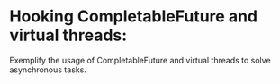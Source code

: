# Hooking CompletableFuture and virtual threads:
Exemplify the usage of CompletableFuture and virtual threads to solve asynchronous tasks.